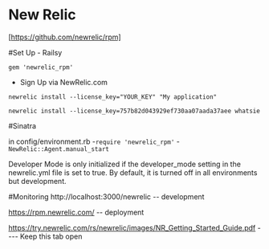 # New Relic

[https://github.com/newrelic/rpm]

#Set Up - Railsy

`gem 'newrelic_rpm'`

- Sign Up via NewRelic.com

`newrelic install --license_key="YOUR_KEY" "My application"`

`newrelic install --license_key=757b82d043929ef730aa07aada37aee whatsie`


#Sinatra

in config/environment.rb
-`require 'newrelic_rpm'`
-`NewRelic::Agent.manual_start`

Developer Mode is only initialized if the developer_mode setting in the newrelic.yml file is set to true. By default, it is turned off in all environments but development.


#Monitoring
http://localhost:3000/newrelic -- development

https://rpm.newrelic.com/ -- deployment



https://try.newrelic.com/rs/newrelic/images/NR_Getting_Started_Guide.pdf  ---- Keep this tab open
